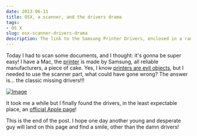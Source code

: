 ```yaml
---
date: 2013-06-11
title: OSX, a scanner, and the drivers drama
tags:
- OS X
slug: osx-scanner-drivers-drama
description: The link to the Samsung Printer Drivers, enclosed in a ranting post.
---
```


Today I had to scan some documents, and I thought: it's gonna be super easy! I have a Mac, the <a href="https://www.samsung.com/uk/consumer/print-solutions/print-solutions/colour-multifunction-printer/CLX-3305FW/SEE-support" target="_blank">printer</a> is made by Samsung, all reliable manufacturers, a piece of cake. Yes, I know <a href="http://theoatmeal.com/comics/printers">printers are evil objects</a>, but I needed to use the scanner part, what could have gone wrong? The answer is... the classic missing drivers!!!

<a href="http://amokafullofstuff.files.wordpress.com/2013/06/picture_2_c.jpg"><img class="size-full wp-image aligncenter" id="i-115" alt="Image" src="http://amokafullofstuff.files.wordpress.com/2013/06/picture_2_c.jpg?w=351" /></a>
<p style="text-align:left;">It took me a while but I finally found the drivers, in the least expectable place, an <a href="http://support.apple.com/kb/dl905">official Apple page</a>!</p>
<p style="text-align:left;">This is the end of the post. I hope one day another young and desperate guy will land on this page and find a smile, other than the damn drivers!</p>
